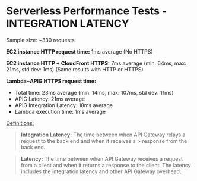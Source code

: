# Serverless Performance Tests - INTEGRATION LATENCY

Sample size: ~330 requests

__EC2 instance HTTP request time:__ 1ms average
(No HTTPS)

__EC2 instance HTTP + CloudFront HTTPS:__ 7ms average (min: 64ms, max: 21ms, std dev: 1ms)
(Same results with HTTP or HTTPS)

__Lambda+APIG HTTPS request time:__
- Total time: 23ms average (min: 14ms, max: 107ms, std dev: 11ms)
- APIG Latency: 21ms average
- APIG Integration Latency: 18ms average
- Lambda execution time: 1ms average





[Definitions:](https://docs.aws.amazon.com/apigateway/latest/developerguide/api-gateway-metrics-and-dimensions.html)

> __Integration Latency:__ The time between when API Gateway relays a request to the back end and when it receives a > response from the back end.

> __Latency:__ The time between when API Gateway receives a request from a client and when it returns a response to the client. The latency includes the integration latency and other API Gateway overhead.
